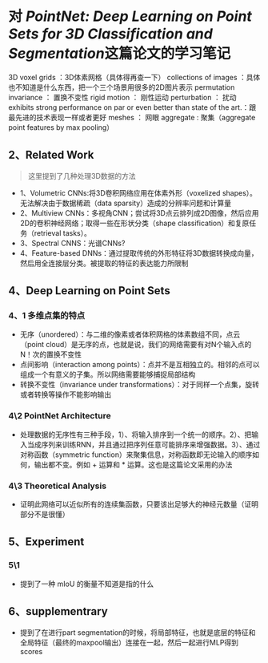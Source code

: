 # 对 *PointNet: Deep Learning on Point Sets for 3D Classification and Segmentation*这篇论文的学习笔记

3D voxel grids ：3D体素网格（具体得再查一下）
collections of images ：具体也不知道是什么东西，把一个三个场景用很多的2D图片表示
permutation invariance ： 置换不变性
rigid motion ： 刚性运动
perturbation ： 扰动
exhibits strong performance on par or even better than state of the art.：跟最先进的技术表现一样或者更好
meshes ： 网眼
aggregate : 聚集（aggregate point features by max pooling）

## 2、Related Work
> 这里提到了几种处理3D数据的方法
+ 1、Volumetric CNNs:将3D卷积网络应用在体素外形（voxelized shapes）。无法解决由于数据稀疏（data sparsity）造成的分辨率问题和计算量
+ 2、Multiview CNNs：多视角CNN；尝试将3D点云排列成2D图像，然后应用2D的卷积神经网络；取得一些在形状分类（shape classification）和复原任务（retrieval tasks）。
+ 3、Spectral CNNS：光谱CNNs?
+ 4、Feature-based DNNs：通过提取传统的外形特征将3D数据转换成向量，然后用全连接层分类。被提取的特征的表达能力所限制


## 4、Deep Learning on Point Sets
### 4、1 多维点集的特点
+ 无序（unordered）：与二维的像素或者体积网格的体素数组不同，点云（point cloud）是无序的点，也就是说，我们的网络需要有对N个输入点的 N！次的置换不变性
+ 点间影响（interaction among points）：点并不是互相独立的。相邻的点可以组成一个有意义的子集。所以网络需要能够捕捉局部结构
+ 转换不变性（invariance under transformations）：对于同样一个点集，旋转或者转换等操作不能影响输出

### 4\2 PointNet Architecture
+ 处理数据的无序性有三种手段，1）、将输入排序到一个统一的顺序。2）、把输入当成序列来训练RNN，并且通过把序列任意可能排序来增强数据。3）、通过对称函数（symmetric function）来聚集信息，对称函数即无论输入的顺序如何，输出都不变。例如 + 运算和 * 运算。这也是这篇论文采用的办法

### 4\3 Theoretical Analysis
+ 证明此网络可以近似所有的连续集函数，只要该出足够大的神经元数量（证明部分不是很懂）

## 5、Experiment
### 5\1
+ 提到了一种 mIoU 的衡量不知道是指的什么

## 6、supplementrary
+ 提到了在进行part segmentation的时候，将局部特征，也就是底层的特征和全局特征（最终的maxpool输出）连接在一起，然后一起进行MLP得到scores